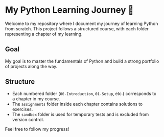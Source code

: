 # My Python Learning Journey 🚀

Welcome to my repository where I document my journey of learning Python from scratch. This project follows a structured course, with each folder representing a chapter of my learning.

## Goal
My goal is to master the fundamentals of Python and build a strong portfolio of projects along the way.

## Structure
- Each numbered folder (`00-Introduction`, `01-Setup`, etc.) corresponds to a chapter in my course.
- The `assignments` folder inside each chapter contains solutions to exercises.
- The `sandbox` folder is used for temporary tests and is excluded from version control.

Feel free to follow my progress!